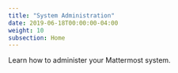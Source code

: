 ```yaml
---
title: "System Administration"
date: 2019-06-18T00:00:00-04:00
weight: 10
subsection: Home
---
```


Learn how to administer your Mattermost system.
